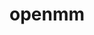 ---
title: "openmm"
layout: cache
categories: [package, develop]
meta: {"versions": ["7.7.0"], "compilers": ["gcc@=7.3.1"], "oss": ["amzn2"], "platforms": ["linux"], "targets": ["aarch64", "neoverse_n1", "x86_64_v3"], "stacks": ["aws-ahug", "aws-ahug-aarch64", "root"], "num_specs": 41, "num_specs_by_stack": {"aws-ahug-aarch64": 32, "root": 41, "aws-ahug": 9}}
spec_details: [{"hash": "3d3x7fhc7rtiatwomsuv4gmkcnaeb5nz", "compiler": "gcc@=7.3.1", "versions": ["7.7.0"], "os": "amzn2", "platform": "linux", "target": "aarch64", "variants": ["build_system=cmake", "build_type=RelWithDebInfo", "~cuda", "generator=make", "~ipo"], "stacks": ["aws-ahug-aarch64", "root"], "size": "-", "tarball": "https://binaries.spack.io/develop/build_cache/linux-amzn2-aarch64/gcc-7.3.1/openmm-7.7.0/linux-amzn2-aarch64-gcc-7.3.1-openmm-7.7.0-3d3x7fhc7rtiatwomsuv4gmkcnaeb5nz.spack"}, {"hash": "4x2lbeeupk53a5gupnhilodbclnlv2mx", "compiler": "gcc@=7.3.1", "versions": ["7.7.0"], "os": "amzn2", "platform": "linux", "target": "aarch64", "variants": ["build_system=cmake", "build_type=RelWithDebInfo", "~cuda", "generator=make", "~ipo"], "stacks": ["aws-ahug-aarch64", "root"], "size": "-", "tarball": "https://binaries.spack.io/develop/build_cache/linux-amzn2-aarch64/gcc-7.3.1/openmm-7.7.0/linux-amzn2-aarch64-gcc-7.3.1-openmm-7.7.0-4x2lbeeupk53a5gupnhilodbclnlv2mx.spack"}, {"hash": "aw3po2ac3jbxvux244ryf7ec5iuma4kg", "compiler": "gcc@=7.3.1", "versions": ["7.7.0"], "os": "amzn2", "platform": "linux", "target": "aarch64", "variants": ["build_system=cmake", "build_type=RelWithDebInfo", "~cuda", "generator=make", "~ipo"], "stacks": ["aws-ahug-aarch64", "root"], "size": "-", "tarball": "https://binaries.spack.io/develop/build_cache/linux-amzn2-aarch64/gcc-7.3.1/openmm-7.7.0/linux-amzn2-aarch64-gcc-7.3.1-openmm-7.7.0-aw3po2ac3jbxvux244ryf7ec5iuma4kg.spack"}, {"hash": "jurajmh6gkusdadp6gxrjnclaz4tbjtv", "compiler": "gcc@=7.3.1", "versions": ["7.7.0"], "os": "amzn2", "platform": "linux", "target": "aarch64", "variants": ["build_system=cmake", "build_type=RelWithDebInfo", "~cuda", "generator=make", "~ipo"], "stacks": ["aws-ahug-aarch64", "root"], "size": "-", "tarball": "https://binaries.spack.io/develop/build_cache/linux-amzn2-aarch64/gcc-7.3.1/openmm-7.7.0/linux-amzn2-aarch64-gcc-7.3.1-openmm-7.7.0-jurajmh6gkusdadp6gxrjnclaz4tbjtv.spack"}, {"hash": "kwmcn7pwo4cbf5z5pslywasbkaq6amog", "compiler": "gcc@=7.3.1", "versions": ["7.7.0"], "os": "amzn2", "platform": "linux", "target": "aarch64", "variants": ["build_system=cmake", "build_type=RelWithDebInfo", "~cuda", "generator=make", "~ipo"], "stacks": ["aws-ahug-aarch64", "root"], "size": "-", "tarball": "https://binaries.spack.io/develop/build_cache/linux-amzn2-aarch64/gcc-7.3.1/openmm-7.7.0/linux-amzn2-aarch64-gcc-7.3.1-openmm-7.7.0-kwmcn7pwo4cbf5z5pslywasbkaq6amog.spack"}, {"hash": "3mugzbjhx2nbz4isruhzeafw74puremd", "compiler": "gcc@=7.3.1", "versions": ["7.7.0"], "os": "amzn2", "platform": "linux", "target": "aarch64", "variants": ["build_system=cmake", "build_type=Release", "~cuda", "generator=make", "~ipo"], "stacks": ["aws-ahug-aarch64", "root"], "size": "-", "tarball": "https://binaries.spack.io/develop/build_cache/linux-amzn2-aarch64/gcc-7.3.1/openmm-7.7.0/linux-amzn2-aarch64-gcc-7.3.1-openmm-7.7.0-3mugzbjhx2nbz4isruhzeafw74puremd.spack"}, {"hash": "bqax3fm3ctngekuh6r7hy6463ihn3l3c", "compiler": "gcc@=7.3.1", "versions": ["7.7.0"], "os": "amzn2", "platform": "linux", "target": "aarch64", "variants": ["build_system=cmake", "build_type=Release", "~cuda", "generator=make", "~ipo"], "stacks": ["aws-ahug-aarch64", "root"], "size": "-", "tarball": "https://binaries.spack.io/develop/build_cache/linux-amzn2-aarch64/gcc-7.3.1/openmm-7.7.0/linux-amzn2-aarch64-gcc-7.3.1-openmm-7.7.0-bqax3fm3ctngekuh6r7hy6463ihn3l3c.spack"}, {"hash": "iyyhsgq6peztgvvyjblxamedw4tvzrl7", "compiler": "gcc@=7.3.1", "versions": ["7.7.0"], "os": "amzn2", "platform": "linux", "target": "aarch64", "variants": ["build_system=cmake", "build_type=RelWithDebInfo", "~cuda", "generator=make", "~ipo"], "stacks": ["aws-ahug-aarch64", "root"], "size": "-", "tarball": "https://binaries.spack.io/develop/build_cache/linux-amzn2-aarch64/gcc-7.3.1/openmm-7.7.0/linux-amzn2-aarch64-gcc-7.3.1-openmm-7.7.0-iyyhsgq6peztgvvyjblxamedw4tvzrl7.spack"}, {"hash": "7x3o57q2gg77bhb3ethgtv2rnwxtimjo", "compiler": "gcc@=7.3.1", "versions": ["7.7.0"], "os": "amzn2", "platform": "linux", "target": "aarch64", "variants": ["build_system=cmake", "build_type=Release", "~cuda", "generator=make", "~ipo"], "stacks": ["aws-ahug-aarch64", "root"], "size": "-", "tarball": "https://binaries.spack.io/develop/build_cache/linux-amzn2-aarch64/gcc-7.3.1/openmm-7.7.0/linux-amzn2-aarch64-gcc-7.3.1-openmm-7.7.0-7x3o57q2gg77bhb3ethgtv2rnwxtimjo.spack"}, {"hash": "cnw4bzhno6zlp2g3fjesxixm37mntb2d", "compiler": "gcc@=7.3.1", "versions": ["7.7.0"], "os": "amzn2", "platform": "linux", "target": "aarch64", "variants": ["build_system=cmake", "build_type=RelWithDebInfo", "~cuda", "generator=make", "~ipo"], "stacks": ["aws-ahug-aarch64", "root"], "size": "-", "tarball": "https://binaries.spack.io/develop/build_cache/linux-amzn2-aarch64/gcc-7.3.1/openmm-7.7.0/linux-amzn2-aarch64-gcc-7.3.1-openmm-7.7.0-cnw4bzhno6zlp2g3fjesxixm37mntb2d.spack"}, {"hash": "neqfw2dsiduht75xfaoy2jlk44lcuf6n", "compiler": "gcc@=7.3.1", "versions": ["7.7.0"], "os": "amzn2", "platform": "linux", "target": "aarch64", "variants": ["build_system=cmake", "build_type=RelWithDebInfo", "~cuda", "generator=make", "~ipo"], "stacks": ["aws-ahug-aarch64", "root"], "size": "-", "tarball": "https://binaries.spack.io/develop/build_cache/linux-amzn2-aarch64/gcc-7.3.1/openmm-7.7.0/linux-amzn2-aarch64-gcc-7.3.1-openmm-7.7.0-neqfw2dsiduht75xfaoy2jlk44lcuf6n.spack"}, {"hash": "ryiy7bu75ziqxcb64xaevfilece5meja", "compiler": "gcc@=7.3.1", "versions": ["7.7.0"], "os": "amzn2", "platform": "linux", "target": "aarch64", "variants": ["build_system=cmake", "build_type=RelWithDebInfo", "~cuda", "generator=make", "~ipo"], "stacks": ["aws-ahug-aarch64", "root"], "size": "-", "tarball": "https://binaries.spack.io/develop/build_cache/linux-amzn2-aarch64/gcc-7.3.1/openmm-7.7.0/linux-amzn2-aarch64-gcc-7.3.1-openmm-7.7.0-ryiy7bu75ziqxcb64xaevfilece5meja.spack"}, {"hash": "lvqg5ykjegncl32rym3wxj3gpvg55lld", "compiler": "gcc@=7.3.1", "versions": ["7.7.0"], "os": "amzn2", "platform": "linux", "target": "aarch64", "variants": ["build_system=cmake", "build_type=Release", "~cuda", "generator=make", "~ipo"], "stacks": ["aws-ahug-aarch64", "root"], "size": "-", "tarball": "https://binaries.spack.io/develop/build_cache/linux-amzn2-aarch64/gcc-7.3.1/openmm-7.7.0/linux-amzn2-aarch64-gcc-7.3.1-openmm-7.7.0-lvqg5ykjegncl32rym3wxj3gpvg55lld.spack"}, {"hash": "gy7dkhttc4hhe5loiqwvd2qq7645ydsq", "compiler": "gcc@=7.3.1", "versions": ["7.7.0"], "os": "amzn2", "platform": "linux", "target": "aarch64", "variants": ["build_system=cmake", "build_type=Release", "~cuda", "generator=make", "~ipo"], "stacks": ["aws-ahug-aarch64", "root"], "size": "-", "tarball": "https://binaries.spack.io/develop/build_cache/linux-amzn2-aarch64/gcc-7.3.1/openmm-7.7.0/linux-amzn2-aarch64-gcc-7.3.1-openmm-7.7.0-gy7dkhttc4hhe5loiqwvd2qq7645ydsq.spack"}, {"hash": "yub56cjdll7eikpriocxwv6ywhk55q7r", "compiler": "gcc@=7.3.1", "versions": ["7.7.0"], "os": "amzn2", "platform": "linux", "target": "aarch64", "variants": ["build_system=cmake", "build_type=RelWithDebInfo", "~cuda", "generator=make", "~ipo"], "stacks": ["aws-ahug-aarch64", "root"], "size": "-", "tarball": "https://binaries.spack.io/develop/build_cache/linux-amzn2-aarch64/gcc-7.3.1/openmm-7.7.0/linux-amzn2-aarch64-gcc-7.3.1-openmm-7.7.0-yub56cjdll7eikpriocxwv6ywhk55q7r.spack"}, {"hash": "tb3hsqjg7z2dx72agtjmjgzqomnwd43j", "compiler": "gcc@=7.3.1", "versions": ["7.7.0"], "os": "amzn2", "platform": "linux", "target": "aarch64", "variants": ["build_system=cmake", "build_type=Release", "~cuda", "generator=make", "~ipo"], "stacks": ["aws-ahug-aarch64", "root"], "size": "-", "tarball": "https://binaries.spack.io/develop/build_cache/linux-amzn2-aarch64/gcc-7.3.1/openmm-7.7.0/linux-amzn2-aarch64-gcc-7.3.1-openmm-7.7.0-tb3hsqjg7z2dx72agtjmjgzqomnwd43j.spack"}, {"hash": "7ssqftxuoliykllfn73k7ltypo3ig33u", "compiler": "gcc@=7.3.1", "versions": ["7.7.0"], "os": "amzn2", "platform": "linux", "target": "neoverse_n1", "variants": ["build_system=cmake", "build_type=RelWithDebInfo", "~cuda", "generator=make", "~ipo"], "stacks": ["aws-ahug-aarch64", "root"], "size": "-", "tarball": "https://binaries.spack.io/develop/build_cache/linux-amzn2-neoverse_n1/gcc-7.3.1/openmm-7.7.0/linux-amzn2-neoverse_n1-gcc-7.3.1-openmm-7.7.0-7ssqftxuoliykllfn73k7ltypo3ig33u.spack"}, {"hash": "22gtmk7oaia2hzejlrxrxna5cgyyfnii", "compiler": "gcc@=7.3.1", "versions": ["7.7.0"], "os": "amzn2", "platform": "linux", "target": "neoverse_n1", "variants": ["build_system=cmake", "build_type=Release", "~cuda", "generator=make", "~ipo"], "stacks": ["aws-ahug-aarch64", "root"], "size": "-", "tarball": "https://binaries.spack.io/develop/build_cache/linux-amzn2-neoverse_n1/gcc-7.3.1/openmm-7.7.0/linux-amzn2-neoverse_n1-gcc-7.3.1-openmm-7.7.0-22gtmk7oaia2hzejlrxrxna5cgyyfnii.spack"}, {"hash": "7j3a3dzavos6ve4tqrhomfzhhzfdbat7", "compiler": "gcc@=7.3.1", "versions": ["7.7.0"], "os": "amzn2", "platform": "linux", "target": "neoverse_n1", "variants": ["build_system=cmake", "build_type=RelWithDebInfo", "~cuda", "generator=make", "~ipo"], "stacks": ["aws-ahug-aarch64", "root"], "size": "-", "tarball": "https://binaries.spack.io/develop/build_cache/linux-amzn2-neoverse_n1/gcc-7.3.1/openmm-7.7.0/linux-amzn2-neoverse_n1-gcc-7.3.1-openmm-7.7.0-7j3a3dzavos6ve4tqrhomfzhhzfdbat7.spack"}, {"hash": "5rz73rlbyifzhu7prljc42gcpv2sced3", "compiler": "gcc@=7.3.1", "versions": ["7.7.0"], "os": "amzn2", "platform": "linux", "target": "neoverse_n1", "variants": ["build_system=cmake", "build_type=RelWithDebInfo", "~cuda", "generator=make", "~ipo"], "stacks": ["aws-ahug-aarch64", "root"], "size": "-", "tarball": "https://binaries.spack.io/develop/build_cache/linux-amzn2-neoverse_n1/gcc-7.3.1/openmm-7.7.0/linux-amzn2-neoverse_n1-gcc-7.3.1-openmm-7.7.0-5rz73rlbyifzhu7prljc42gcpv2sced3.spack"}, {"hash": "fbza4kebgvn24gsx5tfuavdbaaky3ode", "compiler": "gcc@=7.3.1", "versions": ["7.7.0"], "os": "amzn2", "platform": "linux", "target": "neoverse_n1", "variants": ["build_system=cmake", "build_type=RelWithDebInfo", "~cuda", "generator=make", "~ipo"], "stacks": ["aws-ahug-aarch64", "root"], "size": "-", "tarball": "https://binaries.spack.io/develop/build_cache/linux-amzn2-neoverse_n1/gcc-7.3.1/openmm-7.7.0/linux-amzn2-neoverse_n1-gcc-7.3.1-openmm-7.7.0-fbza4kebgvn24gsx5tfuavdbaaky3ode.spack"}, {"hash": "ha5xngsghsdbbseuni7pquq6iqeylejx", "compiler": "gcc@=7.3.1", "versions": ["7.7.0"], "os": "amzn2", "platform": "linux", "target": "neoverse_n1", "variants": ["build_system=cmake", "build_type=RelWithDebInfo", "~cuda", "generator=make", "~ipo"], "stacks": ["aws-ahug-aarch64", "root"], "size": "-", "tarball": "https://binaries.spack.io/develop/build_cache/linux-amzn2-neoverse_n1/gcc-7.3.1/openmm-7.7.0/linux-amzn2-neoverse_n1-gcc-7.3.1-openmm-7.7.0-ha5xngsghsdbbseuni7pquq6iqeylejx.spack"}, {"hash": "nxuqvb2jn7rcxgdo32wknro7pohrwafu", "compiler": "gcc@=7.3.1", "versions": ["7.7.0"], "os": "amzn2", "platform": "linux", "target": "neoverse_n1", "variants": ["build_system=cmake", "build_type=Release", "~cuda", "generator=make", "~ipo"], "stacks": ["aws-ahug-aarch64", "root"], "size": "-", "tarball": "https://binaries.spack.io/develop/build_cache/linux-amzn2-neoverse_n1/gcc-7.3.1/openmm-7.7.0/linux-amzn2-neoverse_n1-gcc-7.3.1-openmm-7.7.0-nxuqvb2jn7rcxgdo32wknro7pohrwafu.spack"}, {"hash": "mfsvyqwsf62f6khshr45eqzmjyysqwm6", "compiler": "gcc@=7.3.1", "versions": ["7.7.0"], "os": "amzn2", "platform": "linux", "target": "neoverse_n1", "variants": ["build_system=cmake", "build_type=RelWithDebInfo", "~cuda", "generator=make", "~ipo"], "stacks": ["aws-ahug-aarch64", "root"], "size": "-", "tarball": "https://binaries.spack.io/develop/build_cache/linux-amzn2-neoverse_n1/gcc-7.3.1/openmm-7.7.0/linux-amzn2-neoverse_n1-gcc-7.3.1-openmm-7.7.0-mfsvyqwsf62f6khshr45eqzmjyysqwm6.spack"}, {"hash": "agmdbiel6ytux2e57bq7mqqarjvwquak", "compiler": "gcc@=7.3.1", "versions": ["7.7.0"], "os": "amzn2", "platform": "linux", "target": "neoverse_n1", "variants": ["build_system=cmake", "build_type=RelWithDebInfo", "~cuda", "generator=make", "~ipo"], "stacks": ["aws-ahug-aarch64", "root"], "size": "-", "tarball": "https://binaries.spack.io/develop/build_cache/linux-amzn2-neoverse_n1/gcc-7.3.1/openmm-7.7.0/linux-amzn2-neoverse_n1-gcc-7.3.1-openmm-7.7.0-agmdbiel6ytux2e57bq7mqqarjvwquak.spack"}, {"hash": "mq3igytxqzxcp57t47upjypghlticfws", "compiler": "gcc@=7.3.1", "versions": ["7.7.0"], "os": "amzn2", "platform": "linux", "target": "neoverse_n1", "variants": ["build_system=cmake", "build_type=RelWithDebInfo", "~cuda", "generator=make", "~ipo"], "stacks": ["aws-ahug-aarch64", "root"], "size": "-", "tarball": "https://binaries.spack.io/develop/build_cache/linux-amzn2-neoverse_n1/gcc-7.3.1/openmm-7.7.0/linux-amzn2-neoverse_n1-gcc-7.3.1-openmm-7.7.0-mq3igytxqzxcp57t47upjypghlticfws.spack"}, {"hash": "eqskh3rh7ce7dqv7sxwhr3u4tmix4hdn", "compiler": "gcc@=7.3.1", "versions": ["7.7.0"], "os": "amzn2", "platform": "linux", "target": "neoverse_n1", "variants": ["build_system=cmake", "build_type=RelWithDebInfo", "~cuda", "generator=make", "~ipo"], "stacks": ["aws-ahug-aarch64", "root"], "size": "-", "tarball": "https://binaries.spack.io/develop/build_cache/linux-amzn2-neoverse_n1/gcc-7.3.1/openmm-7.7.0/linux-amzn2-neoverse_n1-gcc-7.3.1-openmm-7.7.0-eqskh3rh7ce7dqv7sxwhr3u4tmix4hdn.spack"}, {"hash": "gsyx3ug6uz77q3e5s3gabvbuwf3wgce3", "compiler": "gcc@=7.3.1", "versions": ["7.7.0"], "os": "amzn2", "platform": "linux", "target": "neoverse_n1", "variants": ["build_system=cmake", "build_type=Release", "~cuda", "generator=make", "~ipo"], "stacks": ["aws-ahug-aarch64", "root"], "size": "-", "tarball": "https://binaries.spack.io/develop/build_cache/linux-amzn2-neoverse_n1/gcc-7.3.1/openmm-7.7.0/linux-amzn2-neoverse_n1-gcc-7.3.1-openmm-7.7.0-gsyx3ug6uz77q3e5s3gabvbuwf3wgce3.spack"}, {"hash": "f5aq2w545qtq6q3hc5a74we343vm2op3", "compiler": "gcc@=7.3.1", "versions": ["7.7.0"], "os": "amzn2", "platform": "linux", "target": "neoverse_n1", "variants": ["build_system=cmake", "build_type=Release", "~cuda", "generator=make", "~ipo"], "stacks": ["aws-ahug-aarch64", "root"], "size": "-", "tarball": "https://binaries.spack.io/develop/build_cache/linux-amzn2-neoverse_n1/gcc-7.3.1/openmm-7.7.0/linux-amzn2-neoverse_n1-gcc-7.3.1-openmm-7.7.0-f5aq2w545qtq6q3hc5a74we343vm2op3.spack"}, {"hash": "m2fue5rfz53wgxfxhegwrknq4qvlkzq2", "compiler": "gcc@=7.3.1", "versions": ["7.7.0"], "os": "amzn2", "platform": "linux", "target": "neoverse_n1", "variants": ["build_system=cmake", "build_type=Release", "~cuda", "generator=make", "~ipo"], "stacks": ["aws-ahug-aarch64", "root"], "size": "-", "tarball": "https://binaries.spack.io/develop/build_cache/linux-amzn2-neoverse_n1/gcc-7.3.1/openmm-7.7.0/linux-amzn2-neoverse_n1-gcc-7.3.1-openmm-7.7.0-m2fue5rfz53wgxfxhegwrknq4qvlkzq2.spack"}, {"hash": "tzzk4irgftrzdt7zhxoradq75upayftg", "compiler": "gcc@=7.3.1", "versions": ["7.7.0"], "os": "amzn2", "platform": "linux", "target": "neoverse_n1", "variants": ["build_system=cmake", "build_type=RelWithDebInfo", "~cuda", "generator=make", "~ipo"], "stacks": ["aws-ahug-aarch64", "root"], "size": "-", "tarball": "https://binaries.spack.io/develop/build_cache/linux-amzn2-neoverse_n1/gcc-7.3.1/openmm-7.7.0/linux-amzn2-neoverse_n1-gcc-7.3.1-openmm-7.7.0-tzzk4irgftrzdt7zhxoradq75upayftg.spack"}, {"hash": "pqkscauirvvzibkyd76sme6greaohta5", "compiler": "gcc@=7.3.1", "versions": ["7.7.0"], "os": "amzn2", "platform": "linux", "target": "neoverse_n1", "variants": ["build_system=cmake", "build_type=Release", "~cuda", "generator=make", "~ipo"], "stacks": ["aws-ahug-aarch64", "root"], "size": "-", "tarball": "https://binaries.spack.io/develop/build_cache/linux-amzn2-neoverse_n1/gcc-7.3.1/openmm-7.7.0/linux-amzn2-neoverse_n1-gcc-7.3.1-openmm-7.7.0-pqkscauirvvzibkyd76sme6greaohta5.spack"}, {"hash": "p4nqh4cc2jmmabjvyqthkklt5ukrnew3", "compiler": "gcc@=7.3.1", "versions": ["7.7.0"], "os": "amzn2", "platform": "linux", "target": "x86_64_v3", "variants": ["build_system=cmake", "build_type=Release", "~cuda", "generator=make", "~ipo"], "stacks": ["aws-ahug", "root"], "size": "-", "tarball": "https://binaries.spack.io/develop/build_cache/linux-amzn2-x86_64_v3/gcc-7.3.1/openmm-7.7.0/linux-amzn2-x86_64_v3-gcc-7.3.1-openmm-7.7.0-p4nqh4cc2jmmabjvyqthkklt5ukrnew3.spack"}, {"hash": "feo77pjwruwnlafhpawoli3pqgk5ibtn", "compiler": "gcc@=7.3.1", "versions": ["7.7.0"], "os": "amzn2", "platform": "linux", "target": "x86_64_v3", "variants": ["build_system=cmake", "build_type=Release", "~cuda", "generator=make", "~ipo"], "stacks": ["aws-ahug", "root"], "size": "-", "tarball": "https://binaries.spack.io/develop/build_cache/linux-amzn2-x86_64_v3/gcc-7.3.1/openmm-7.7.0/linux-amzn2-x86_64_v3-gcc-7.3.1-openmm-7.7.0-feo77pjwruwnlafhpawoli3pqgk5ibtn.spack"}, {"hash": "4kzjbte3gj3bt4jpa3ifhwaafzc6si2q", "compiler": "gcc@=7.3.1", "versions": ["7.7.0"], "os": "amzn2", "platform": "linux", "target": "x86_64_v3", "variants": ["build_system=cmake", "build_type=Release", "~cuda", "generator=make", "~ipo"], "stacks": ["aws-ahug", "root"], "size": "-", "tarball": "https://binaries.spack.io/develop/build_cache/linux-amzn2-x86_64_v3/gcc-7.3.1/openmm-7.7.0/linux-amzn2-x86_64_v3-gcc-7.3.1-openmm-7.7.0-4kzjbte3gj3bt4jpa3ifhwaafzc6si2q.spack"}, {"hash": "frfilpwdctg7wrakpm4okyakwcderrdk", "compiler": "gcc@=7.3.1", "versions": ["7.7.0"], "os": "amzn2", "platform": "linux", "target": "x86_64_v3", "variants": ["build_system=cmake", "build_type=Release", "~cuda", "generator=make", "~ipo"], "stacks": ["aws-ahug", "root"], "size": "-", "tarball": "https://binaries.spack.io/develop/build_cache/linux-amzn2-x86_64_v3/gcc-7.3.1/openmm-7.7.0/linux-amzn2-x86_64_v3-gcc-7.3.1-openmm-7.7.0-frfilpwdctg7wrakpm4okyakwcderrdk.spack"}, {"hash": "rbtbov6hhvexibyxvyhgcxclgo3g4nmx", "compiler": "gcc@=7.3.1", "versions": ["7.7.0"], "os": "amzn2", "platform": "linux", "target": "x86_64_v3", "variants": ["build_system=cmake", "build_type=RelWithDebInfo", "~cuda", "generator=make", "~ipo"], "stacks": ["aws-ahug", "root"], "size": "-", "tarball": "https://binaries.spack.io/develop/build_cache/linux-amzn2-x86_64_v3/gcc-7.3.1/openmm-7.7.0/linux-amzn2-x86_64_v3-gcc-7.3.1-openmm-7.7.0-rbtbov6hhvexibyxvyhgcxclgo3g4nmx.spack"}, {"hash": "dhtxytxrxeo6fckemjzubzjlqbb7uie2", "compiler": "gcc@=7.3.1", "versions": ["7.7.0"], "os": "amzn2", "platform": "linux", "target": "x86_64_v3", "variants": ["build_system=cmake", "build_type=Release", "~cuda", "generator=make", "~ipo"], "stacks": ["aws-ahug", "root"], "size": "-", "tarball": "https://binaries.spack.io/develop/build_cache/linux-amzn2-x86_64_v3/gcc-7.3.1/openmm-7.7.0/linux-amzn2-x86_64_v3-gcc-7.3.1-openmm-7.7.0-dhtxytxrxeo6fckemjzubzjlqbb7uie2.spack"}, {"hash": "imexerdv6txifvy6chdf22oj4f4lh75a", "compiler": "gcc@=7.3.1", "versions": ["7.7.0"], "os": "amzn2", "platform": "linux", "target": "x86_64_v3", "variants": ["build_system=cmake", "build_type=Release", "~cuda", "generator=make", "~ipo"], "stacks": ["aws-ahug", "root"], "size": "-", "tarball": "https://binaries.spack.io/develop/build_cache/linux-amzn2-x86_64_v3/gcc-7.3.1/openmm-7.7.0/linux-amzn2-x86_64_v3-gcc-7.3.1-openmm-7.7.0-imexerdv6txifvy6chdf22oj4f4lh75a.spack"}, {"hash": "th535ufu5nqngswxk7qrls4kkkg4m5k6", "compiler": "gcc@=7.3.1", "versions": ["7.7.0"], "os": "amzn2", "platform": "linux", "target": "x86_64_v3", "variants": ["build_system=cmake", "build_type=RelWithDebInfo", "~cuda", "generator=make", "~ipo"], "stacks": ["aws-ahug", "root"], "size": "-", "tarball": "https://binaries.spack.io/develop/build_cache/linux-amzn2-x86_64_v3/gcc-7.3.1/openmm-7.7.0/linux-amzn2-x86_64_v3-gcc-7.3.1-openmm-7.7.0-th535ufu5nqngswxk7qrls4kkkg4m5k6.spack"}, {"hash": "efmtlokofxg2dn5almtwrxomjmi5bas7", "compiler": "gcc@=7.3.1", "versions": ["7.7.0"], "os": "amzn2", "platform": "linux", "target": "x86_64_v3", "variants": ["build_system=cmake", "build_type=RelWithDebInfo", "~cuda", "generator=make", "~ipo"], "stacks": ["aws-ahug", "root"], "size": "-", "tarball": "https://binaries.spack.io/develop/build_cache/linux-amzn2-x86_64_v3/gcc-7.3.1/openmm-7.7.0/linux-amzn2-x86_64_v3-gcc-7.3.1-openmm-7.7.0-efmtlokofxg2dn5almtwrxomjmi5bas7.spack"}]
---